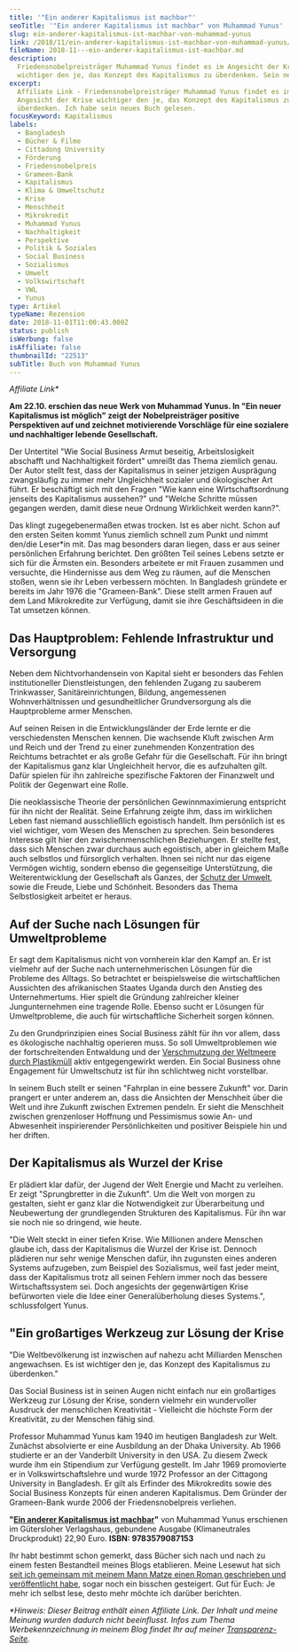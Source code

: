 ```yaml
---
title: '"Ein anderer Kapitalismus ist machbar"'
seoTitle: '"Ein anderer Kapitalismus ist machbar" von Muhammad Yunus'
slug: ein-anderer-kapitalismus-ist-machbar-von-muhammad-yunus
link: /2018/11/ein-anderer-kapitalismus-ist-machbar-von-muhammad-yunus/
fileName: 2018-11---ein-anderer-kapitalismus-ist-machbar.md
description:
  Friedensnobelpreisträger Muhammad Yunus findet es im Angesicht der Krise
  wichtiger den je, das Konzept des Kapitalismus zu überdenken. Sein neues Buch.
excerpt:
  Affiliate Link - Friedensnobelpreisträger Muhammad Yunus findet es im
  Angesicht der Krise wichtiger den je, das Konzept des Kapitalismus zu
  überdenken. Ich habe sein neues Buch gelesen.
focusKeyword: Kapitalismus
labels:
  - Bangladesh
  - Bücher & Filme
  - Cittadong University
  - Förderung
  - Friedensnobelpreis
  - Grameen-Bank
  - Kapitalismus
  - Klima & Umweltschutz
  - Krise
  - Menschheit
  - Mikrokredit
  - Muhammad Yunus
  - Nachhaltigkeit
  - Perspektive
  - Politik & Soziales
  - Social Business
  - Sozialismus
  - Umwelt
  - Volkswirtschaft
  - VWL
  - Yunus
type: Artikel
typeName: Rezension
date: 2018-11-01T11:00:43.000Z
status: publish
isWerbung: false
isAffiliate: false
thumbnailId: "22513"
subTitle: Buch von Muhammad Yunus
---
```


<em>Affiliate Link\*</em>

<strong>Am 22.10. erschien das neue Werk von Muhammad Yunus. In "Ein neuer
Kapitalismus ist möglich" zeigt der Nobelpreisträger positive Perspektiven auf
und zeichnet motivierende Vorschläge für eine sozialere und nachhaltiger lebende
Gesellschaft.</strong>

Der Untertitel "Wie Social Business Armut beseitig, Arbeitslosigkeit abschafft
und Nachhaltigkeit fördert" umreißt das Thema ziemlich genau. Der Autor stellt
fest, dass der Kapitalismus in seiner jetzigen Ausprägung zwangsläufig zu immer
mehr Ungleichheit sozialer und ökologischer Art führt. Er beschäftigt sich mit
den Fragen "Wie kann eine Wirtschaftsordnung jenseits des Kapitalismus
aussehen?" und "Welche Schritte müssen gegangen werden, damit diese neue Ordnung
Wirklichkeit werden kann?".

Das klingt zugegebenermaßen etwas trocken. Ist es aber nicht. Schon auf den
ersten Seiten kommt Yunus ziemlich schnell zum Punkt und nimmt den/die Leser\*in
mit. Das mag besonders daran liegen, dass er aus seiner persönlichen Erfahrung
berichtet. Den größten Teil seines Lebens setzte er sich für die Ärmsten ein.
Besonders arbeitete er mit Frauen zusammen und versuchte, die Hindernisse aus
dem Weg zu räumen, auf die Menschen stoßen, wenn sie ihr Leben verbessern
möchten. In Bangladesh gründete er bereits im Jahr 1976 die "Grameen-Bank".
Diese stellt armen Frauen auf dem Land Mikrokredite zur Verfügung, damit sie
ihre Geschäftsideen in die Tat umsetzen können.

## Das Hauptproblem: Fehlende Infrastruktur und Versorgung

Neben dem Nichtvorhandensein von Kapital sieht er besonders das Fehlen
institutioneller Dienstleistungen, den fehlenden Zugang zu sauberem Trinkwasser,
Sanitäreinrichtungen, Bildung, angemessenen Wohnverhältnissen und
gesundheitlicher Grundversorgung als die Hauptprobleme armer Menschen.

Auf seinen Reisen in die Entwicklungsländer der Erde lernte er die
verschiedensten Menschen kennen. Die wachsende Kluft zwischen Arm und Reich und
der Trend zu einer zunehmenden Konzentration des Reichtums betrachtet er als
große Gefahr für die Gesellschaft. Für ihn bringt der Kapitalismus ganz klar
Ungleichheit hervor, die es aufzuhalten gilt. Dafür spielen für ihn zahlreiche
spezifische Faktoren der Finanzwelt und Politik der Gegenwart eine Rolle.

Die neoklassische Theorie der persönlichen Gewinnmaximierung entspricht für ihn
nicht der Realität. Seine Erfahrung zeigte ihm, dass im wirklichen Leben fast
niemand ausschließlich egoistisch handelt. Ihm persönlich ist es viel wichtiger,
vom Wesen des Menschen zu sprechen. Sein besonderes Interesse gilt hier den
zwischenmenschlichen Beziehungen. Er stellte fest, dass sich Menschen zwar
durchaus auch egoistisch, aber in gleichem Maße auch selbstlos und fürsorglich
verhalten. Ihnen sei nicht nur das eigene Vermögen wichtig, sondern ebenso die
gegenseitige Unterstützung, die Weiterentwicklung der Gesellschaft als Ganzes,
der
<a href="https://cardamonchai.com/category/gesellschaft/klima-umweltschutz/">Schutz
der Umwelt</a>, sowie die Freude, Liebe und Schönheit. Besonders das Thema
Selbstlosigkeit arbeitet er heraus.

## Auf der Suche nach Lösungen für Umweltprobleme

Er sagt dem Kapitalismus nicht von vornherein klar den Kampf an. Er ist vielmehr
auf der Suche nach unternehmerischen Lösungen für die Probleme des Alltags. So
betrachtet er beispielsweise die wirtschaftlichen Aussichten des afrikanischen
Staates Uganda durch den Anstieg des Unternehmertums. Hier spielt die Gründung
zahlreicher kleiner Jungunternehmen eine tragende Rolle. Ebenso sucht er
Lösungen für Umweltprobleme, die auch für wirtschaftliche Sicherheit sorgen
können.

Zu den Grundprinzipien eines Social Business zählt für ihn vor allem, dass es
ökologische nachhaltig operieren muss. So soll Umweltproblemen wie der
fortschreitenden Entwaldung und der
<a href="http://cardamonchai.com/2018/08/replace-plastic-app-kueste-gegen-plastik/">Verschmutzung
der Weltmeere durch Plastikmüll</a> aktiv entgegengewirkt werden. Ein Social
Business ohne Engagement für Umweltschutz ist für ihn schlichtweg nicht
vorstellbar.

In seinem Buch stellt er seinen "Fahrplan in eine bessere Zukunft" vor. Darin
prangert er unter anderem an, dass die Ansichten der Menschheit über die Welt
und ihre Zukunft zwischen Extremen pendeln. Er sieht die Menschheit zwischen
grenzenloser Hoffnung und Pessimismus sowie An- und Abwesenheit inspirierender
Persönlichkeiten und positiver Beispiele hin und her driften.

## Der Kapitalismus als Wurzel der Krise

Er plädiert klar dafür, der Jugend der Welt Energie und Macht zu verleihen. Er
zeigt "Sprungbretter in die Zukunft". Um die Welt von morgen zu gestalten, sieht
er ganz klar die Notwendigkeit zur Überarbeitung und Neubewertung der
grundlegenden Strukturen des Kapitalismus. Für ihn war sie noch nie so dringend,
wie heute.

"Die Welt steckt in einer tiefen Krise. Wie Millionen andere Menschen glaube
ich, dass der Kapitalismus die Wurzel der Krise ist. Dennoch plädieren nur sehr
wenige Menschen dafür, ihn zugunsten eines anderen Systems aufzugeben, zum
Beispiel des Sozialismus, weil fast jeder meint, dass der Kapitalismus trotz all
seinen Fehlern immer noch das bessere Wirtschaftssystem sei. Doch angesichts der
gegenwärtigen Krise befürworten viele die Idee einer Generalüberholung dieses
Systems.", schlussfolgert Yunus.

## "Ein großartiges Werkzeug zur Lösung der Krise

"Die Weltbevölkerung ist inzwischen auf nahezu acht Milliarden Menschen
angewachsen. Es ist wichtiger den je, das Konzept des Kapitalismus zu
überdenken."

Das Social Business ist in seinen Augen nicht einfach nur ein großartiges
Werkzeug zur Lösung der Krise, sondern vielmehr ein wundervoller Ausdruck der
menschlichen Kreativität - Vielleicht die höchste Form der Kreativität, zu der
Menschen fähig sind.

Professor Muhammad Yunus kam 1940 im heutigen Bangladesh zur Welt. Zunächst
absolvierte er eine Ausbildung an der Dhaka University. Ab 1966 studierte er an
der Vanderbilt University in den USA. Zu diesem Zweck wurde ihm ein Stipendium
zur Verfügung gestellt. Im Jahr 1969 promovierte er in Volkswirtschaftslehre und
wurde 1972 Professor an der Cittagong University in Bangladesh. Er gilt als
Erfinder des Mikrokredits sowie des Social Business Konzepts für einen anderen
Kapitalismus. Dem Gründer der Grameen-Bank wurde 2006 der Friedensnobelpreis
verliehen.

<strong>"<a href="https://amzn.to/2T0Clnk" target="_blank" rel="noopener nofollow">Ein
anderer Kapitalismus ist machbar</a>"</strong> von Muhammad Yunus erschienen im
Gütersloher Verlagshaus, gebundene Ausgabe (Klimaneutrales Druckprodukt) 22,90
Euro. <strong> ISBN: 9783579087153</strong>

Ihr habt bestimmt schon gemerkt, dass Bücher sich nach und nach zu einem festen
Bestandteil meines Blogs etablieren. Meine Lesewut hat sich
<a href="https://amreis.de/hermetiker/" target="_blank" rel="noopener">seit ich
gemeinsam mit meinem Mann Matze einen Roman geschrieben und veröffentlicht
habe</a>, sogar noch ein bisschen gesteigert. Gut für Euch: Je mehr ich selbst
lese, desto mehr möchte ich darüber berichten.

<em>\*Hinweis: Dieser Beitrag enthält einen Affiliate Link. Der Inhalt und meine
Meinung wurden dadurch nicht beeinflusst. Infos zum Thema Werbekennzeichnung in
meinem Blog findet Ihr auf meiner
<a href="http://cardamonchai.com/werbung/" target="_blank" rel="noopener">Transparenz-Seite</a>.</em>
